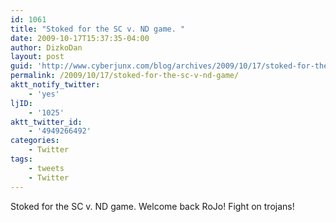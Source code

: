 ```yaml
---
id: 1061
title: "Stoked for the SC v. ND game. "
date: 2009-10-17T15:37:35-04:00
author: DizkoDan
layout: post
guid: 'http://www.cyberjunx.com/blog/archives/2009/10/17/stoked-for-the-sc-v-nd-game/'
permalink: /2009/10/17/stoked-for-the-sc-v-nd-game/
aktt_notify_twitter:
    - 'yes'
ljID:
    - '1025'
aktt_twitter_id:
    - '4949266492'
categories:
    - Twitter
tags:
    - tweets
    - Twitter
---
```


Stoked for the SC v. ND game. Welcome back RoJo! Fight on trojans!